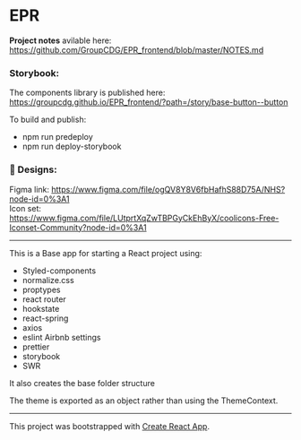 # EPR

**Project notes** avilable here: https://github.com/GroupCDG/EPR_frontend/blob/master/NOTES.md


### Storybook:
The components library is published here: https://groupcdg.github.io/EPR_frontend/?path=/story/base-button--button

To build and publish:
- npm run predeploy
- npm run deploy-storybook

### 🎨 Designs:

Figma link: https://www.figma.com/file/ogQV8Y8V6fbHafhS88D75A/NHS?node-id=0%3A1  
Icon set: https://www.figma.com/file/LUtprtXqZwTBPGyCkEhByX/coolicons-Free-Iconset-Community?node-id=0%3A1

---

This is a Base app for starting a React project using:

- Styled-components
- normalize.css
- proptypes
- react router
- hookstate
- react-spring
- axios
- eslint Airbnb settings
- prettier
- storybook
- SWR


It also creates the base folder structure

The theme is exported as an object rather than using the ThemeContext.

---

This project was bootstrapped with [Create React App](https://github.com/facebook/create-react-app).

